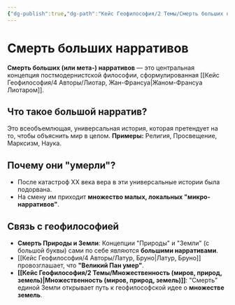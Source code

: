 ```yaml
---
{"dg-publish":true,"dg-path":"Кейс Геофилософия/2 Темы/Смерть больших нарративов","permalink":"/kejs-geofilosofiya/2-temy/smert-bolshih-narrativov/","dgShowLocalGraph":true}
---
```


# Смерть больших нарративов

**Смерть больших (или мета-) нарративов** — это центральная концепция постмодернистской философии, сформулированная [[Кейс Геофилософия/4 Авторы/Лиотар, Жан-Франсуа\|Жаном-Франсуа Лиотаром]].

## Что такое большой нарратив?
Это всеобъемлющая, универсальная история, которая претендует на то, чтобы объяснить мир в целом.
**Примеры:** Религия, Просвещение, Марксизм, Наука.

## Почему они "умерли"?
- После катастроф XX века вера в эти универсальные истории была подорвана.
- На смену им приходит **множество малых, локальных "микро-нарративов"**.

## Связь с геофилософией
- **Смерть Природы и Земли**: Концепции "Природы" и "Земли" (с большой буквы) сами по себе являются **большими нарративами**.
- [[Кейс Геофилософия/4 Авторы/Латур, Бруно\|Латур, Бруно]] провозглашает, что **"Великий Пан умер"**.
- **[[Кейс Геофилософия/2 Темы/Множественность (миров, природ, земель)\|Множественность (миров, природ, земель)]]**: "Смерть" единой Земли открывает путь к геофилософской идее о **множестве земель**.
